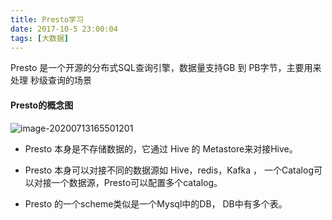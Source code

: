 ```yaml
---
title: Presto学习
date: 2017-10-5 23:00:04
tags: [大数据]
---
```




Presto  是一个开源的分布式SQL查询引擎，数据量支持GB 到 PB字节，主要用来处理 秒级查询的场景





#### Presto的概念图

![image-20200713165501201](https://gitee.com/guxiangfly/blogimage/raw/master/img/image-20200713165501201.png)

- Presto 本身是不存储数据的，它通过 Hive 的 Metastore来对接Hive。

- Presto 本身可以对接不同的数据源如 Hive，redis，Kafka ， 一个Catalog可以对接一个数据源，Presto可以配置多个catalog。

- Presto 的一个scheme类似是一个Mysql中的DB， DB中有多个表。





